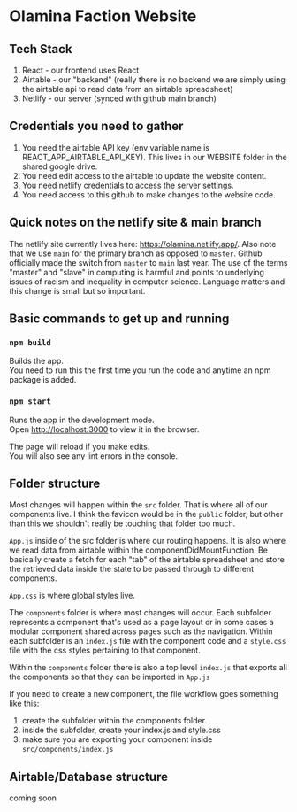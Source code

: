 
# Olamina Faction Website

## Tech Stack
1. React - our frontend uses React
2. Airtable - our "backend" (really there is no backend we are simply using the airtable api to read data from an airtable spreadsheet)
3. Netlify - our server (synced with github main branch)

## Credentials you need to gather 
1. You need the airtable API key (env variable name is REACT_APP_AIRTABLE_API_KEY). This lives in our WEBSITE folder in the shared google drive.
2. You need edit access to the airtable to update the website content.
3. You need netlify credentials to access the server settings.
4. You need access to this github to make changes to the website code. 

## Quick notes on the netlify site & main branch
The netlify site currently lives here: https://olamina.netlify.app/. 
Also note that we use `main` for the primary branch as opposed to `master`. 
Github officially made the switch from `master` to `main` last year. The use of the terms "master" and "slave" in computing is harmful and points to underlying issues of racism and inequality in computer science. Language matters and this change is small but so important. 

## Basic commands to get up and running 

### `npm build`

Builds the app.\
You need to run this the first time you run the code and anytime an npm package is added.

### `npm start`

Runs the app in the development mode.\
Open [http://localhost:3000](http://localhost:3000) to view it in the browser.

The page will reload if you make edits.\
You will also see any lint errors in the console.

## Folder structure 

Most changes will happen within the `src` folder. That is where all of our components live. I think the favicon would be in the `public` folder, but other than this we shouldn't really be touching that folder too much.

`App.js` inside of the src folder is where our routing happens. It is also where we read data from airtable within the componentDidMountFunction. Be basically create a fetch for each "tab" of the airtable spreadsheet and store the retrieved data inside the state to be passed through to different components. 

`App.css` is where global styles live.

The `components` folder is where most changes will occur. Each subfolder represents a component that's used as a page layout or in some cases a modular component shared across pages such as the navigation. Within each subfolder is an `index.js` file with the component code and a `style.css` file with the css styles pertaining to that component.

Within the `components` folder there is also a top level `index.js` that exports all the components so that they can be imported in `App.js`

If you need to create a new component, the file workflow goes something like this: 
1. create the subfolder within the components folder.
2. inside the subfolder, create your index.js and style.css
3. make sure you are exporting your component inside `src/components/index.js`

## Airtable/Database structure 
coming soon